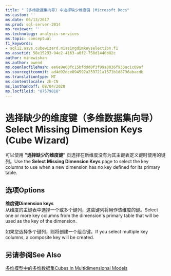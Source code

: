 ```yaml
---
title: " (多维数据集向导) 中选择缺少维度键 |Microsoft Docs"
ms.custom: ''
ms.date: 06/13/2017
ms.prod: sql-server-2014
ms.reviewer: ''
ms.technology: analysis-services
ms.topic: conceptual
f1_keywords:
- sql12.asvs.cubewizard.missingdimkeyselection.f1
ms.assetid: 58e15293-94e2-4163-a0f2-758d1440b82c
author: minewiskan
ms.author: owend
ms.openlocfilehash: ee6e9e60fc15bfddd0f3f99a8036f933ac1c09af
ms.sourcegitcommit: ad4d92dce894592a259721a1571b1d8736abacdb
ms.translationtype: MT
ms.contentlocale: zh-CN
ms.lasthandoff: 08/04/2020
ms.locfileid: "87579818"
---
```

# <a name="select-missing-dimension-keys-cube-wizard"></a><span data-ttu-id="185ac-102">选择缺少的维度键（多维数据集向导）</span><span class="sxs-lookup"><span data-stu-id="185ac-102">Select Missing Dimension Keys (Cube Wizard)</span></span>
  <span data-ttu-id="185ac-103">可以使用 **“选择缺少的维度键”** 页选择在新维度没有为其主键表定义键时使用的键列。</span><span class="sxs-lookup"><span data-stu-id="185ac-103">Use the **Select Missing Dimension Keys** page to select the key columns to use when a new dimension has no key defined for its primary table.</span></span>  
  
## <a name="options"></a><span data-ttu-id="185ac-104">选项</span><span class="sxs-lookup"><span data-stu-id="185ac-104">Options</span></span>  
 <span data-ttu-id="185ac-105">**维度键**</span><span class="sxs-lookup"><span data-stu-id="185ac-105">**Dimension keys**</span></span>  
 <span data-ttu-id="185ac-106">从维度的主键表中选择一个或多个键列，这些键列将用作该维度的键。</span><span class="sxs-lookup"><span data-stu-id="185ac-106">Select one or more key columns from the dimension's primary table that will be used as the key of the dimension.</span></span>  
  
 <span data-ttu-id="185ac-107">如果您选择多个键列，则将创建一个组合键。</span><span class="sxs-lookup"><span data-stu-id="185ac-107">If you select multiple key columns, a composite key will be created.</span></span>  
  
## <a name="see-also"></a><span data-ttu-id="185ac-108">另请参阅</span><span class="sxs-lookup"><span data-stu-id="185ac-108">See Also</span></span>  
 [<span data-ttu-id="185ac-109">多维模型中的多维数据集</span><span class="sxs-lookup"><span data-stu-id="185ac-109">Cubes in Multidimensional Models</span></span>](multidimensional-models/cubes-in-multidimensional-models.md)  
  
  
